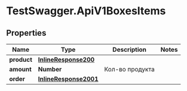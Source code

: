 # TestSwagger.ApiV1BoxesItems

## Properties

Name | Type | Description | Notes
------------ | ------------- | ------------- | -------------
**product** | [**InlineResponse200**](InlineResponse200.md) |  | 
**amount** | **Number** | Кол-во продукта | 
**order** | [**InlineResponse2001**](InlineResponse2001.md) |  | 


